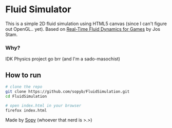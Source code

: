 # Fluid Simulator
This is a simple 2D fluid simulation using HTML5 canvas (since I can't figure out OpenGL.. yet).
Based on [Real-Time Fluid Dynamics for Games](http://www.dgp.toronto.edu/people/stam/reality/Research/pdf/GDC03.pdf) by Jos Stam.

### Why?
IDK Physics project go brr (and I'm a sado-masochist)

## How to run
```bash
# clone the repo
git clone https://github.com/sopyb/FluidSimulation.git
cd FluidSimulation

# open index.html in your browser
firefox index.html
```

Made by [Sopy](https://github.com/sopyb) (whoever that nerd is >.>)